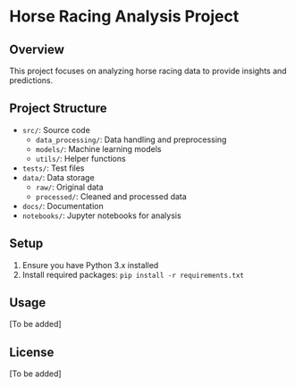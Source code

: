 # Horse Racing Analysis Project

## Overview
This project focuses on analyzing horse racing data to provide insights and predictions.

## Project Structure
- `src/`: Source code
  - `data_processing/`: Data handling and preprocessing
  - `models/`: Machine learning models
  - `utils/`: Helper functions
- `tests/`: Test files
- `data/`: Data storage
  - `raw/`: Original data
  - `processed/`: Cleaned and processed data
- `docs/`: Documentation
- `notebooks/`: Jupyter notebooks for analysis

## Setup
1. Ensure you have Python 3.x installed
2. Install required packages:
```pip install -r requirements.txt```

## Usage
[To be added]

## License
[To be added]